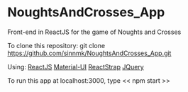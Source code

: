# NoughtsAndCrosses_App
Front-end in ReactJS for the game of Noughts and Crosses

To clone this repository: git clone https://github.com/sinnmk/NoughtsAndCrosses_App.git

Using: 
[ReactJS](Reactjs.org)
[Material-UI](Material-ui.com)
[ReactStrap](Reactstrap.github.io)
[JQuery](Jquery.com)

To run this app at localhost:3000, 
type <<   npm start   >> 

